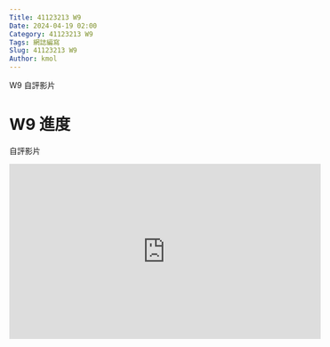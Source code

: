 ```yaml
---
Title: 41123213 W9
Date: 2024-04-19 02:00
Category: 41123213 W9
Tags: 網誌編寫
Slug: 41123213 W9
Author: kmol
---
```


W9 自評影片

<!-- PELICAN_END_SUMMARY -->

# W9 進度

自評影片<br>

<iframe width="560" height="315" src="https://www.youtube.com/embed/uJiAT0QkdwM?si=dEHeve99ZFRBdB3L" title="YouTube video player" frameborder="0" allow="accelerometer; autoplay; clipboard-write; encrypted-media; gyroscope; picture-in-picture; web-share" referrerpolicy="strict-origin-when-cross-origin" allowfullscreen></iframe>